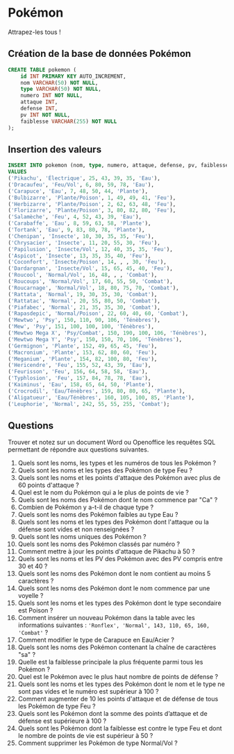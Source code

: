 # Pokémon
Attrapez-les tous ! 

## Création de la base de données Pokémon

```sql
CREATE TABLE pokemon (
    id INT PRIMARY KEY AUTO_INCREMENT,
    nom VARCHAR(50) NOT NULL,
    type VARCHAR(50) NOT NULL,
    numero INT NOT NULL,
    attaque INT,
    defense INT,
    pv INT NOT NULL,
    faiblesse VARCHAR(255) NOT NULL
);
```

## Insertion des valeurs

```sql
INSERT INTO pokemon (nom, type, numero, attaque, defense, pv, faiblesse)
VALUES
('Pikachu', 'Électrique', 25, 43, 39, 35, 'Eau'),
('Dracaufeu', 'Feu/Vol', 6, 80, 59, 78, 'Eau'),
('Carapuce', 'Eau', 7, 48, 50, 44, 'Plante'),
('Bulbizarre', 'Plante/Poison', 1, 49, 49, 41, 'Feu'),
('Herbizarre', 'Plante/Poison', 2, 62, 63, 48, 'Feu'),
('Florizarre', 'Plante/Poison', 3, 80, 82, 80, 'Feu'),
('Salamèche', 'Feu', 4, 52, 43, 39, 'Eau'),
('Carabaffe', 'Eau', 8, 59, 63, 58, 'Plante'),
('Tortank', 'Eau', 9, 83, 80, 78, 'Plante'),
('Chenipan', 'Insecte', 10, 30, 35, 35, 'Feu'),
('Chrysacier', 'Insecte', 11, 20, 55, 30, 'Feu'),
('Papilusion', 'Insecte/Vol', 12, 40, 35, 35, 'Feu'),
('Aspicot', 'Insecte', 13, 35, 35, 40, 'Feu'),
('Coconfort', 'Insecte/Poison', 14, , , 30, 'Feu'),
('Dardargnan', 'Insecte/Vol', 15, 65, 45, 40, 'Feu'),
('Roucool', 'Normal/Vol', 16, 48, , , 'Combat'),
('Roucoups', 'Normal/Vol', 17, 60, 55, 50, 'Combat'),
('Roucarnage', 'Normal/Vol', 18, 80, 75, 70, 'Combat'),
('Rattata', 'Normal', 19, 30, 35, 30, 'Combat'),
('Rattatac', 'Normal', 20, 55, 80, 50, 'Combat'),
('Piafabec', 'Normal', 21, 35, 35, 30, 'Combat'),
('Rapasdepic', 'Normal/Poison', 22, 60, 40, 60, 'Combat'),
('Mewtwo', 'Psy', 150, 110, 90, 106, 'Ténèbres'),
('Mew', 'Psy', 151, 100, 100, 100, 'Ténèbres'),
('Mewtwo Mega X', 'Psy/Combat', 150, 190, 100, 106, 'Ténèbres'),
('Mewtwo Mega Y', 'Psy', 150, 150, 70, 106, 'Ténèbres'),
('Germignon', 'Plante', 152, 49, 65, 45, 'Feu'),
('Macronium', 'Plante', 153, 62, 80, 60, 'Feu'),
('Meganium', 'Plante', 154, 82, 100, 80, 'Feu'),
('Hericendre', 'Feu', 155, 52, 43, 39, 'Eau'),
('Feurisson', 'Feu', 156, 64, 58, 58, 'Eau'),
('Typhlosion', 'Feu', 157, 84, 78, 78, 'Eau'),
('Kaiminus', 'Eau', 158, 65, 64, 50, 'Plante'),
('Crocrodil', 'Eau/Ténèbres', 159, 80, 80, 65, 'Plante'),
('Aligatueur', 'Eau/Ténèbres', 160, 105, 100, 85, 'Plante'),
('Leuphorie', 'Normal', 242, 55, 55, 255, 'Combat');
```

## Questions

Trouver et notez sur un document Word ou Openoffice les requêtes SQL permettant de répondre aux questions suivantes.


1. Quels sont les noms, les types et les numéros de tous les Pokémon ?
2. Quels sont les noms et les types des Pokémon de type Feu ?
3. Quels sont les noms et les points d'attaque des Pokémon avec plus de 60 points d'attaque ?
4. Quel est le nom du Pokémon qui a le plus de points de vie ?
5. Quels sont les noms des Pokémon dont le nom commence par "Ca" ?
6. Combien de Pokémon y a-t-il de chaque type ?
7. Quels sont les noms des Pokémon faibles au type Eau ?
8. Quels sont les noms et les types des Pokémon dont l'attaque ou la défense sont vides et non renseignées ?
9. Quels sont les noms uniques des Pokémon ?
10. Quels sont les noms des Pokémon classés par numéro ?
11. Comment mettre à jour les points d'attaque de Pikachu à 50 ?
12. Quels sont les noms et les PV des Pokémon avec des PV compris entre 30 et 40 ?
13. Quels sont les noms des Pokémon dont le nom contient au moins 5 caractères ?
14. Quels sont les noms des Pokémon dont le nom commence par une voyelle ?
15. Quels sont les noms et les types des Pokémon dont le type secondaire est Poison ?
16. Comment insérer un nouveau Pokémon dans la table avec les informations suivantes : `'Ronflex', 'Normal', 143, 110, 65, 160, 'Combat'`  ?
17. Comment modifier le type de Carapuce en Eau/Acier ?
18. Quels sont les noms des Pokémon contenant la chaîne de caractères "sa" ?
19. Quelle est la faiblesse principale la plus fréquente parmi tous les Pokémon ?
20. Quel est le Pokémon avec le plus haut nombre de points de défense ?
21. Quels sont les noms et les types des Pokémon dont le nom et le type ne sont pas vides et le numéro est supérieur à 100 ?
22. Comment augmenter de 10 les points d'attaque et de défense de tous les Pokémon de type Feu ?
23.	Quels sont les Pokémon dont la somme des points d’attaque et de défense est supérieure à 100 ?
24.	Quels sont les Pokémon dont la faiblesse est contre le type Feu et dont le nombre de points de vie est supérieur à 50 ?
25.	Comment supprimer les Pokémon de type Normal/Vol ?

